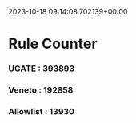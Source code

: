 2023-10-18 09:14:08.702139+00:00
# Rule Counter 
 ### UCATE : 393893

 ### Veneto : 192858

 ### Allowlist : 13930